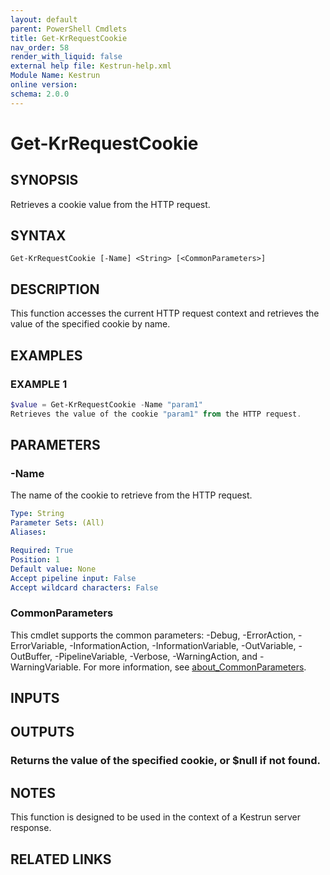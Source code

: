 ```yaml
---
layout: default
parent: PowerShell Cmdlets
title: Get-KrRequestCookie
nav_order: 58
render_with_liquid: false
external help file: Kestrun-help.xml
Module Name: Kestrun
online version:
schema: 2.0.0
---
```


# Get-KrRequestCookie

## SYNOPSIS
Retrieves a cookie value from the HTTP request.

## SYNTAX

```
Get-KrRequestCookie [-Name] <String> [<CommonParameters>]
```

## DESCRIPTION
This function accesses the current HTTP request context and retrieves the value
of the specified cookie by name.

## EXAMPLES

### EXAMPLE 1
```powershell
$value = Get-KrRequestCookie -Name "param1"
Retrieves the value of the cookie "param1" from the HTTP request.
```

## PARAMETERS

### -Name
The name of the cookie to retrieve from the HTTP request.

```yaml
Type: String
Parameter Sets: (All)
Aliases:

Required: True
Position: 1
Default value: None
Accept pipeline input: False
Accept wildcard characters: False
```

### CommonParameters
This cmdlet supports the common parameters: -Debug, -ErrorAction, -ErrorVariable, -InformationAction, -InformationVariable, -OutVariable, -OutBuffer, -PipelineVariable, -Verbose, -WarningAction, and -WarningVariable. For more information, see [about_CommonParameters](http://go.microsoft.com/fwlink/?LinkID=113216).

## INPUTS

## OUTPUTS

### Returns the value of the specified cookie, or $null if not found.
## NOTES
This function is designed to be used in the context of a Kestrun server response.

## RELATED LINKS
